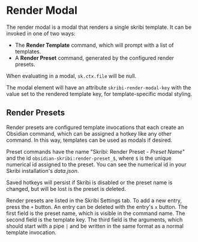 # Render Modal

The render modal is a modal that renders a single skribi template. It can be invoked in one of two ways:    
<ul>
  <li>The <strong>Render Template</strong> command, which will prompt with a list of templates.</li>  
  <li>A <strong>Render Preset</strong> command, generated by the configured render presets.</li>
</ul>

When evaluating in a modal, `sk.ctx.file` will be null.

The modal element will have an attribute `skribi-render-modal-key` with the value set to the rendered template key, for template-specific modal styling.

## Render Presets

Render presets are configured template invocations that each create an Obsidian command, which can be assigned a hotkey like any other command. In this way, templates can be used as modals if desired.

Preset commands have the name "Skribi: Render Preset - *Preset Name*" and the id `obsidian-skribi:render-preset_$`, where `$` is the unique numerical id assigned to the preset. You can see the numerical id in your Skribi installation's *data.json*.

Saved hotkeys will persist if Skribi is disabled or the preset name is changed, but will be lost is the preset is deleted.

Render presets are listed in the Skribi Settings tab. To add a new entry, press the `+` button. An entry can be deleted with the entry's `x` button. The first field is the preset name, which is visible in the command name. The second field is the template key. The third field is the arguments, which should start with a pipe `|` and be written in the same format as a normal template invocation.
